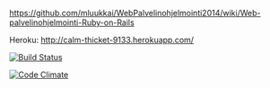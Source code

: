 https://github.com/mluukkai/WebPalvelinohjelmointi2014/wiki/Web-palvelinohjelmointi-Ruby-on-Rails

Heroku: http://calm-thicket-9133.herokuapp.com/

[![Build Status](https://travis-ci.org/nygrenh/ratebeer.png)](https://travis-ci.org/nygrenh/ratebeer)

[![Code Climate](https://codeclimate.com/github/nygrenh/ratebeer.png)](https://codeclimate.com/github/nygrenh/ratebeer)